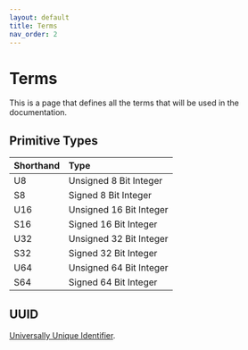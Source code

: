 ```yaml
---
layout: default
title: Terms
nav_order: 2
---
```


# Terms
This is a page that defines all the terms that will be used in the documentation.

## Primitive Types
| Shorthand | Type                    |
|:----------|:------------------------|
| U8        | Unsigned 8 Bit Integer  |
| S8        | Signed 8 Bit Integer    |
| U16       | Unsigned 16 Bit Integer |
| S16       | Signed 16 Bit Integer   |
| U32       | Unsigned 32 Bit Integer |
| S32       | Signed 32 Bit Integer   |
| U64       | Unsigned 64 Bit Integer |
| S64       | Signed 64 Bit Integer   |

## UUID
<a href="https://en.wikipedia.org/wiki/Universally_unique_identifier">Universally Unique Identifier</a>.